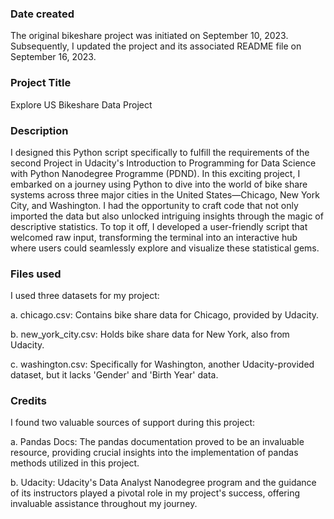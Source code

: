 ### Date created
The original bikeshare project was initiated on September 10, 2023. Subsequently, I updated the project and its associated README file on September 16, 2023.


### Project Title
Explore US Bikeshare Data Project


### Description
I designed this Python script specifically to fulfill the requirements of the second Project in Udacity's Introduction to Programming for Data Science with Python Nanodegree Programme (PDND). In this exciting project, I embarked on a journey using Python to dive into the world of bike share systems across three major cities in the United States—Chicago, New York City, and Washington. I had the opportunity to craft code that not only imported the data but also unlocked intriguing insights through the magic of descriptive statistics. To top it off, I developed a user-friendly script that welcomed raw input, transforming the terminal into an interactive hub where users could seamlessly explore and visualize these statistical gems.
### Files used
I used three datasets for my project:


a. chicago.csv: Contains bike share data for Chicago, provided by Udacity.


b. new_york_city.csv: Holds bike share data for New York, also from Udacity.


c. washington.csv: Specifically for Washington, another Udacity-provided dataset, but it lacks 'Gender' and 'Birth Year' data.
### Credits
I found two valuable sources of support during this project:


a. Pandas Docs: The pandas documentation proved to be an invaluable resource, providing crucial insights into the implementation of pandas methods utilized in this project.


b. Udacity: Udacity's Data Analyst Nanodegree program and the guidance of its instructors played a pivotal role in my project's success, offering invaluable assistance throughout my journey.





